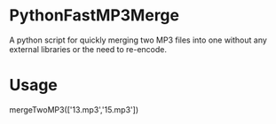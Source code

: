 # PythonFastMP3Merge
A python script for quickly merging two MP3 files into one without any external libraries or the need to re-encode.

# Usage
mergeTwoMP3(['13.mp3','15.mp3'])
